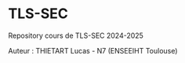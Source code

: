 # TLS-SEC

Repository cours de TLS-SEC 2024-2025

Auteur : THIETART Lucas - N7 (ENSEEIHT Toulouse) 
